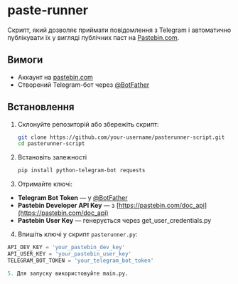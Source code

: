 # paste-runner
Скрипт, який дозволяє приймати повідомлення з Telegram і автоматично публікувати їх у вигляді публічних паст на [Pastebin.com](https://pastebin.com).

## Вимоги

- Аккаунт на [pastebin.com](https://pastebin.com)
- Створений Telegram-бот через [@BotFather](https://t.me/BotFather)

## Встановлення

1. Склонуйте репозиторій або збережіть скрипт:

   ```bash
   git clone https://github.com/your-username/pasterunner-script.git
   cd pasterunner-script

2. Встановіть залежності
    ```bash
    pip install python-telegram-bot requests

3. Отримайте ключі:

- **Telegram Bot Token** — у [@BotFather](https://t.me/BotFather)
- **Pastebin Developer API Key** — з [https://pastebin.com/doc_api](https://pastebin.com/doc_api)
- **Pastebin User Key** — генерується через get_user_credentials.py

4. Впишіть ключі у скрипт `pasterunner.py`:

```python
API_DEV_KEY = 'your_pastebin_dev_key'
API_USER_KEY = 'your_pastebin_user_key'
TELEGRAM_BOT_TOKEN = 'your_telegram_bot_token'

5. Для запуску використовуйте main.py.
